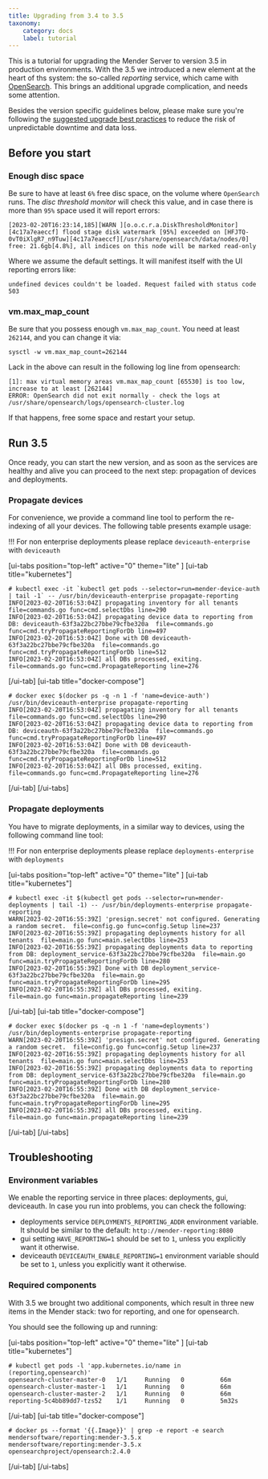 ```yaml
---
title: Upgrading from 3.4 to 3.5
taxonomy:
    category: docs
    label: tutorial
---
```


This is a tutorial for upgrading the Mender Server to version 3.5 in production environments.
With the 3.5 we introduced a new element at the heart of ths system:
the so-called _reporting_ service, which came with [OpenSearch](https://opensearch.org/).
This brings an additional upgrade complication, and needs some attention.

Besides the version specific guidelines below, please make sure you're following
the [suggested upgrade best practices](../docs.md) to reduce the risk
of unpredictable downtime and data loss.

## Before you start

### Enough disc space

Be sure to have at least `6%` free disc space, on the volume where `OpenSearch` runs.
The _disc threshold monitor_ will check this value, and in case there is more than `95%`
space used it will report errors:

```shell
[2023-02-20T16:23:14,185][WARN ][o.o.c.r.a.DiskThresholdMonitor] [4c17a7eaeccf] flood stage disk watermark [95%] exceeded on [HFJTQ-0vT0iXlgR7_n9Tuw][4c17a7eaeccf][/usr/share/opensearch/data/nodes/0] free: 21.6gb[4.8%], all indices on this node will be marked read-only
```

Where we assume the default settings. It will manifest itself with the UI reporting errors like:

```
undefined devices couldn't be loaded. Request failed with status code 503
```

### vm.max_map_count

Be sure that you possess enough `vm.max_map_count`. You need at least `262144`, and you can
change it via:

```shell
sysctl -w vm.max_map_count=262144
```

Lack in the above can result in the following log line from opensearch:

```shell
[1]: max virtual memory areas vm.max_map_count [65530] is too low, increase to at least [262144]
ERROR: OpenSearch did not exit normally - check the logs at /usr/share/opensearch/logs/opensearch-cluster.log
```

If that happens, free some space and restart your setup.

## Run 3.5

Once ready, you can start the new version, and as soon as the services are healthy
and alive you can proceed to the next step: propagation of devices and deployments.

### Propagate devices

For convenience, we provide a command line tool to perform the re-indexing of all your devices.
The following table presents example usage:

!!! For non enterprise deployments please replace `deviceauth-enterprise` with `deviceauth`

[ui-tabs position="top-left" active="0" theme="lite" ]
[ui-tab title="kubernetes"]
<!--AUTOMATION: ignore -->
    # kubectl exec -it `kubectl get pods --selector=run=mender-device-auth | tail -1` -- /usr/bin/deviceauth-enterprise propagate-reporting
    INFO[2023-02-20T16:53:04Z] propagating inventory for all tenants         file=commands.go func=cmd.selectDbs line=290
    INFO[2023-02-20T16:53:04Z] propagating device data to reporting from DB: deviceauth-63f3a22bc27bbe79cfbe320a  file=commands.go func=cmd.tryPropagateReportingForDb line=497
    INFO[2023-02-20T16:53:04Z] Done with DB deviceauth-63f3a22bc27bbe79cfbe320a  file=commands.go func=cmd.tryPropagateReportingForDb line=512
    INFO[2023-02-20T16:53:04Z] all DBs processed, exiting.                   file=commands.go func=cmd.PropagateReporting line=276
[/ui-tab]
[ui-tab title="docker-compose"]
<!--AUTOMATION: ignore -->
    # docker exec $(docker ps -q -n 1 -f 'name=device-auth') /usr/bin/deviceauth-enterprise propagate-reporting
    INFO[2023-02-20T16:53:04Z] propagating inventory for all tenants         file=commands.go func=cmd.selectDbs line=290
    INFO[2023-02-20T16:53:04Z] propagating device data to reporting from DB: deviceauth-63f3a22bc27bbe79cfbe320a  file=commands.go func=cmd.tryPropagateReportingForDb line=497
    INFO[2023-02-20T16:53:04Z] Done with DB deviceauth-63f3a22bc27bbe79cfbe320a  file=commands.go func=cmd.tryPropagateReportingForDb line=512
    INFO[2023-02-20T16:53:04Z] all DBs processed, exiting.                   file=commands.go func=cmd.PropagateReporting line=276
[/ui-tab]
[/ui-tabs]

### Propagate deployments

You have to migrate deployments, in a similar way to devices, using the following command line
tool:

!!! For non enterprise deployments please replace `deployments-enterprise` with `deployments`

[ui-tabs position="top-left" active="0" theme="lite" ]
[ui-tab title="kubernetes"]
<!--AUTOMATION: ignore -->
```
# kubectl exec -it $(kubectl get pods --selector=run=mender-deployments | tail -1) -- /usr/bin/deployments-enterprise propagate-reporting
WARN[2023-02-20T16:55:39Z] 'presign.secret' not configured. Generating a random secret.  file=config.go func=config.Setup line=237
INFO[2023-02-20T16:55:39Z] propagating deployments history for all tenants  file=main.go func=main.selectDbs line=253
INFO[2023-02-20T16:55:39Z] propagating deployments data to reporting from DB: deployment_service-63f3a22bc27bbe79cfbe320a  file=main.go func=main.tryPropagateReportingForDb line=280
INFO[2023-02-20T16:55:39Z] Done with DB deployment_service-63f3a22bc27bbe79cfbe320a  file=main.go func=main.tryPropagateReportingForDb line=295
INFO[2023-02-20T16:55:39Z] all DBs processed, exiting.                   file=main.go func=main.propagateReporting line=239
```
[/ui-tab]
[ui-tab title="docker-compose"]
<!--AUTOMATION: ignore -->
```
# docker exec $(docker ps -q -n 1 -f 'name=deployments') /usr/bin/deployments-enterprise propagate-reporting
WARN[2023-02-20T16:55:39Z] 'presign.secret' not configured. Generating a random secret.  file=config.go func=config.Setup line=237
INFO[2023-02-20T16:55:39Z] propagating deployments history for all tenants  file=main.go func=main.selectDbs line=253
INFO[2023-02-20T16:55:39Z] propagating deployments data to reporting from DB: deployment_service-63f3a22bc27bbe79cfbe320a  file=main.go func=main.tryPropagateReportingForDb line=280
INFO[2023-02-20T16:55:39Z] Done with DB deployment_service-63f3a22bc27bbe79cfbe320a  file=main.go func=main.tryPropagateReportingForDb line=295
INFO[2023-02-20T16:55:39Z] all DBs processed, exiting.                   file=main.go func=main.propagateReporting line=239
```
[/ui-tab]
[/ui-tabs]

## Troubleshooting

### Environment variables

We enable the reporting service in three places: deployments, gui, deviceauth.
In case you run into problems, you can check the following:

* deployments service `DEPLOYMENTS_REPORTING_ADDR` environment variable.
 It should be similar to the default: `http://mender-reporting:8080`
* gui setting `HAVE_REPORTING=1` should be set to `1`, unless you explicitly
 want it otherwise.
* deviceauth `DEVICEAUTH_ENABLE_REPORTING=1` environment variable 
 should be set to `1`, unless you explicitly want it otherwise.

### Required components

With 3.5 we brought two additional components, which result in three
new items in the Mender stack: two for reporting, and one for opensearch.

You should see the following up and running:


[ui-tabs position="top-left" active="0" theme="lite" ]
[ui-tab title="kubernetes"]
<!--AUTOMATION: ignore -->
<!--AUTOVERSION: "opensearch-cluster-%"/ignore-->
```
# kubectl get pods -l 'app.kubernetes.io/name in (reporting,opensearch)'
opensearch-cluster-master-0   1/1     Running   0          66m
opensearch-cluster-master-1   1/1     Running   0          66m
opensearch-cluster-master-2   1/1     Running   0          66m
reporting-5c4bb89dd7-tzs52    1/1     Running   0          5m32s
```
[/ui-tab]
[ui-tab title="docker-compose"]
<!--AUTOMATION: ignore -->
<!--AUTOVERSION: "mendersoftware/reporting:mender-%"/ignore "mendersoftware/reporting:mender-%"/ignore "opensearchproject/opensearch:%"/ignore-->
```
# docker ps --format '{{.Image}}' | grep -e report -e search
mendersoftware/reporting:mender-3.5.x
mendersoftware/reporting:mender-3.5.x
opensearchproject/opensearch:2.4.0
```
[/ui-tab]
[/ui-tabs]
